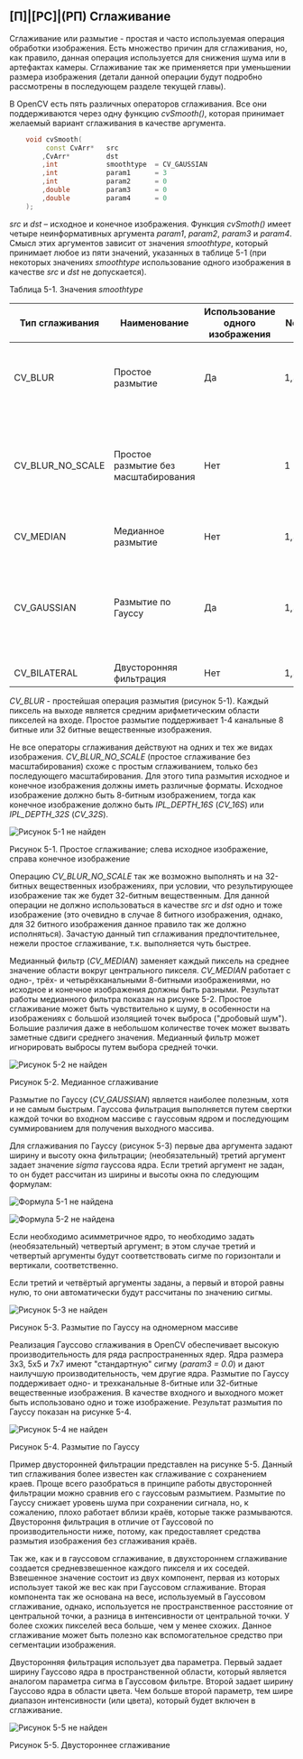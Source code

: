 ## [П]|[РС]|(РП) Сглаживание

Сглаживание или размытие - простая и часто используемая операция обработки изображения. Есть множество причин для сглаживания, но, как правило, данная операция используется для снижения шума или в артефактах камеры. Сглаживание так же применяется при уменьшении размера изображения (детали данной операции будут подробно рассмотрены в последующем разделе текущей главы).

В OpenCV есть пять различных операторов сглаживания. Все они поддерживаются через одну функцию *cvSmooth()*, которая принимает желаемый вариант сглаживания в качестве аргумента. 

```cpp
	void cvSmooth(
		 const CvArr*	src
		,CvArr*			dst
		,int			smoothtype	= CV_GAUSSIAN
		,int			param1 		= 3
		,int			param2		= 0
		,double			param3		= 0
		,double			param4		= 0
	);
```

*src* и *dst* – исходное и конечное изображения. Функция *cvSmoth()* имеет четыре неинформативных аргумента *param1*, *param2*, *param3* и *param4*. Смысл этих аргументов зависит от значения *smoothtype*, который принимает любое из пяти значений, указанных в таблице 5-1 (при некоторых значениях *smoothtype* использование одного изображения в качестве *src* и *dst* не допускается).

Таблица 5-1. Значения *smoothtype*

| Тип сглаживания | Наименование | Использование одного изображения | Nc | Тип src | Тип dst | Описание |
| -- | -- | -- | -- | -- | -- | -- |
| CV_BLUR | Простое размытие | Да | 1,3 | 8u, 32f | 8u, 32f | Суммирование области *param1xparam2* с последующим масштабированием 1/(*param1xparam2*) |
| CV_BLUR_NO_SCALE | Простое размытие без масштабирования | Нет | 1 | 8u | 16s (для 8u src) или 32f (для 32f src) | Суммирование области *param1xparam2* |
| CV_MEDIAN | Медианное размытие | Нет | 1,3 | 8u | 8u | Поиск среднего значения в области *param1xparam2* |
| CV_GAUSSIAN | Размытие по Гауссу | Да | 1,3 | 8u, 32f | 8u (для 8u src) или 32f (для 32f src) | Суммирование области *param1xparam2* |
| CV_BILATERAL | Двусторонняя фильтрация | Нет | 1,3 | | 8u | 8u | Двусторонняя 3x3 фильтрация с цветовой sigma = param1 и sigma = param2 |

*CV_BLUR* - простейшая операция размытия (рисунок 5-1). Каждый пиксель на выходе является средним арифметическим области пикселей на входе. Простое размытие поддерживает 1-4 канальные 8 битные или 32 битные вещественные изображения. 

Не все операторы сглаживания действуют на одних и тех же видах изображения. *CV_BLUR_NO_SCALE* (простое сглаживание без масштабирования) схоже с простым сглаживанием, только без последующего масштабирования. Для этого типа размытия исходное и конечное изображения должны иметь различные форматы. Исходное изображение должно быть 8-битным изображением, тогда как конечное изображение должно быть *IPL_DEPTH_16S* (*CV_16S*) или *IPL_DEPTH_32S* (*CV_32S*).

![Рисунок 5-1 не найден](Images/Pic_5_1.jpg)

Рисунок 5-1. Простое сглаживание; слева исходное изображение, справа конечное изображение

Операцию *CV_BLUR_NO_SCALE* так же возможно выполнять и на 32-битных вещественных изображениях, при условии, что результирующее изображение так же будет 32-битным вещественным. Для данной операции не должно использоваться в качестве *src* и *dst* одно и тоже изображение (это очевидно в случае 8 битного изображения, однако, для 32 битного изображения данное правило так же должно исполняться). Зачастую данный тип сглаживания предпочтительнее, нежели простое сглаживание, т.к. выполняется чуть быстрее. 

Медианный фильтр (*CV_MEDIAN*) заменяет каждый пиксель на среднее значение области вокруг центрального пикселя. *CV_MEDIAN* работает с одно-, трёх- и четырёхканальными 8-битными изображениями, но исходное и конечное изображения должны быть разными. Результат работы медианного фильтра показан на рисунке 5-2. Простое сглаживание может быть чувствительно к шуму, в особенности на изображениях с большой изоляцией точек выброса ("дробовый шум"). Большие различия даже в небольшом количестве точек может вызвать заметные сдвиги среднего значения. Медианный фильтр может игнорировать выбросы путем выбора средней точки.

![Рисунок 5-2 не найден](Images/Pic_5_2.jpg)

Рисунок 5-2. Медианное сглаживание

Размытие по Гауссу (*CV_GAUSSIAN*) является наиболее полезным, хотя и не самым быстрым. Гауссова фильтрация выполняется путем свертки каждой точки во входном массиве с гауссовым ядром и последующим суммированием для получения выходного массива. 

Для сглаживания по Гауссу (рисунок 5-3) первые два аргумента задают ширину и высоту окна фильтрации; (необязательный) третий аргумент задает значение *sigma* гауссова ядра. Если третий аргумент не задан, то он будет рассчитан из ширины и высоты окна по следующим формулам: 

![Формула 5-1 не найдена](Images/Frml_5_1.jpg)

![Формула 5-2 не найдена](Images/Frml_5_2.jpg)

Если необходимо асимметричное ядро, то необходимо задать (необязательный) четвертый аргумент; в этом случае третий и четвертый аргументы будут соответствовать сигме по горизонтали и вертикали, соответственно.

Если третий и четвёртый аргументы заданы, а первый и второй равны нулю, то они автоматически будут рассчитаны по значению сигмы. 

![Рисунок 5-3 не найден](Images/Pic_5_3.jpg)

Рисунок 5-3. Размытие по Гауссу на одномерном массиве

Реализация Гауссово сглаживания в OpenCV обеспечивает высокую производительность для ряда распространенных ядер. Ядра размера 3x3, 5x5 и 7x7 имеют "стандартную" сигму (*param3 = 0.0*) и дают наилучшую производительность, чем другие ядра. Размытие по Гауссу поддерживает одно- и трехканальные 8-битные или 32-битные вещественные изображения. В качестве входного и выходного может быть использовано одно и тоже изображение. Результат размытия по Гауссу показан на рисунке 5-4.

![Рисунок 5-4 не найден](Images/Pic_5_4.jpg)

Рисунок 5-4. Размытие по Гауссу

Пример двусторонней фильтрации представлен на рисунке 5-5. Данный тип сглаживания более известен как сглаживание с сохранением краев. Проще всего разобраться в принципе работы двусторонней фильтрации можно сравнив его с гауссовым размытием. Размытие по Гауссу снижает уровень шума при сохранении сигнала, но, к сожалению, плохо работает вблизи краёв, которые также размываются. Двустороння фильтрация в отличие от Гауссовой по производительности ниже, потому, как предоставляет средства размытия изображения без сглаживания краёв. 

Так же, как и в гауссовом сглаживание, в двухстороннем сглаживание создается средневзвешенное каждого пикселя и их соседей. Взвешенное значение состоит из двух компонент, первая из которых использует такой же вес как при Гауссовом сглаживание. Вторая компонента так же основана на весе, используемый в Гауссовом сглаживание, однако, используется не пространственное расстояние от центральной точки, а разница в интенсивности от центральной точки. У более схожих пикселей веса больше, чем у менее схожих. Данное сглаживание может быть полезно как вспомогательное средство при сегментации изображения.

Двусторонняя фильтрация использует два параметра. Первый задает ширину Гауссово ядра в пространственной области, который является аналогом параметра сигма в Гауссовом фильтре. Второй задает ширину Гауссово ядра в области цвета. Чем больше второй параметр, тем шире диапазон интенсивности (или цвета), который будет включен в сглаживание.

![Рисунок 5-5 не найден](Images/Pic_5_5.jpg)

Рисунок 5-5. Двустороннее сглаживание

